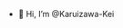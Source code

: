 - 👋 Hi, I’m @Karuizawa-Kei


<!---
Karuizawa-Kei/Karuizawa-Kei is a ✨ special ✨ repository because its `README.md` (this file) appears on your GitHub profile.
You can click the Preview link to take a look at your changes.
--->
